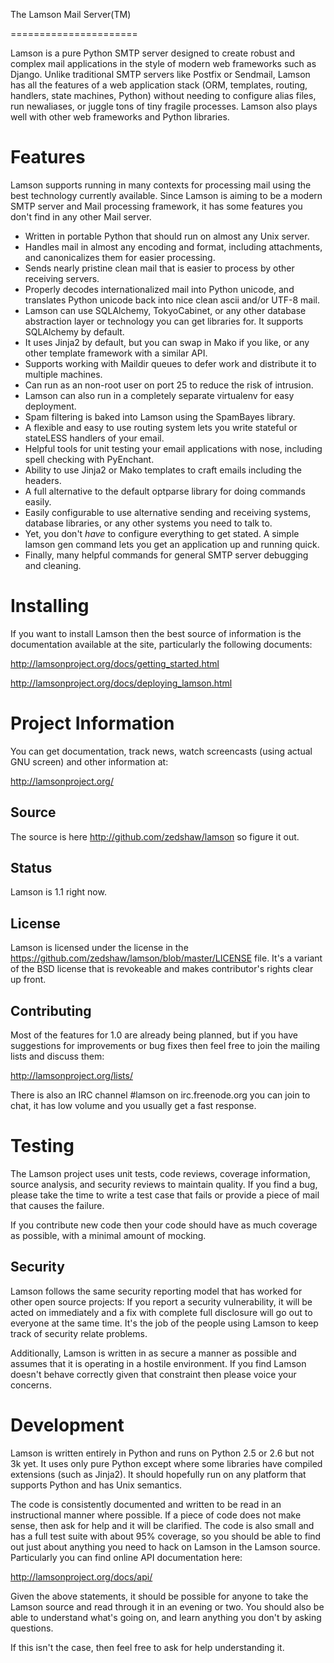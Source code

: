 The Lamson Mail Server(TM)

======================

Lamson is a pure Python SMTP server designed to create robust and complex mail
applications in the style of modern web frameworks such as Django. Unlike
traditional SMTP servers like Postfix or Sendmail, Lamson has all the features
of a web application stack (ORM, templates, routing, handlers, state machines,
Python) without needing to configure alias files, run newaliases, or
juggle tons of tiny fragile processes. Lamson also plays well with other web
frameworks and Python libraries.

Features
========

Lamson supports running in many contexts for processing mail using the best
technology currently available.  Since Lamson is aiming to be a modern SMTP
server and Mail processing framework, it has some features you don't find in any
other Mail server.

* Written in portable Python that should run on almost any Unix server.
* Handles mail in almost any encoding and format, including attachments, and
canonicalizes them for easier processing.
* Sends nearly pristine clean mail that is easier to process by other receiving
servers.
* Properly decodes internationalized mail into Python unicode, and translates
Python unicode back into nice clean ascii and/or UTF-8 mail.
* Lamson can use SQLAlchemy, TokyoCabinet, or any other database abstraction
layer or technology you can get libraries for.  It supports SQLAlchemy by
default.
* It uses Jinja2 by default, but you can swap in Mako if you like, or any other
template framework with a similar API.
* Supports working with Maildir queues to defer work and distribute it to
multiple machines.
* Can run as an non-root user on port 25 to reduce the risk of intrusion.
* Lamson can also run in a completely separate virtualenv for easy deployment.
* Spam filtering is baked into Lamson using the SpamBayes library.
* A flexible and easy to use routing system lets you write stateful or stateLESS
handlers of your email.
* Helpful tools for unit testing your email applications with nose, including
spell checking with PyEnchant.
* Ability to use Jinja2 or Mako templates to craft emails including the headers.
* A full alternative to the default optparse library for doing commands easily.
* Easily configurable to use alternative sending and receiving systems, database
libraries, or any other systems you need to talk to.
* Yet, you don't *have* to configure everything to get stated.  A simple
lamson gen command lets you get an application up and running quick.
* Finally, many helpful commands for general SMTP server debugging and cleaning.


Installing
==========

If you want to install Lamson then the best source of information is the
documentation available at the site, particularly the following documents:

http://lamsonproject.org/docs/getting_started.html

http://lamsonproject.org/docs/deploying_lamson.html


Project Information
===================

You can get documentation, track news, watch screencasts (using actual GNU screen)
and other information at:

http://lamsonproject.org/

Source
-----

The source is here http://github.com/zedshaw/lamson so figure it out.

Status
------

Lamson is 1.1 right now.

License
----

Lamson is licensed under the license in the https://github.com/zedshaw/lamson/blob/master/LICENSE
file.  It's a variant of the BSD license that is revokeable and makes contributor's rights
clear up front.


Contributing
-------

Most of the features for 1.0 are already being planned, but if you have
suggestions for improvements or bug fixes then feel free to join the mailing
lists and discuss them:

http://lamsonproject.org/lists/

There is also an IRC channel #lamson on irc.freenode.org you can join to chat,
it has low volume and you usually get a fast response.


Testing
=======

The Lamson project uses unit tests, code reviews, coverage information, source
analysis, and security reviews to maintain quality.  If you find a bug, please
take the time to write a test case that fails or provide a piece of mail that
causes the failure.

If you contribute new code then your code should have as much coverage as
possible, with a minimal amount of mocking.


Security
--------

Lamson follows the same security reporting model that has worked for other open
source projects:  If you report a security vulnerability, it will be acted on
immediately and a fix with complete full disclosure will go out to everyone at
the same time.  It's the job of the people using Lamson to keep track of
security relate problems.

Additionally, Lamson is written in as secure a manner as possible and assumes
that it is operating in a hostile environment.  If you find Lamson doesn't
behave correctly given that constraint then please voice your concerns.



Development
===========

Lamson is written entirely in Python and runs on Python 2.5 or 2.6 but not 3k
yet.  It uses only pure Python except where some libraries have compiled
extensions (such as Jinja2).  It should hopefully run on any platform that
supports Python and has Unix semantics.

The code is consistently documented and written to be read in an instructional
manner where possible.  If a piece of code does not make sense, then ask for
help and it will be clarified.  The code is also small and has a full test suite
with about 95% coverage, so you should be able to find out just about anything
you need to hack on Lamson in the Lamson source.  Particularly you can find
online API documentation here:

http://lamsonproject.org/docs/api/

Given the above statements, it should be possible for anyone to take the Lamson
source and read through it in an evening or two.  You should also be able to
understand what's going on, and learn anything you don't by asking questions.

If this isn't the case, then feel free to ask for help understanding it.


